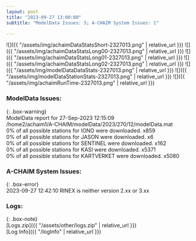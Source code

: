 ```yaml
---
layout: post
title: "2023-09-27 13:00:00"
subtitle: "ModelData Issues: 5; A-CHAIM System Issues: 1"

---
```


![]({{ "/assets/img/achaimDataStatsShort-2327013.png" | relative_url }})
![]({{ "/assets/img/achaimDataStatsLong00-2327013.png" | relative_url }})
![]({{ "/assets/img/achaimDataStatsLong01-2327013.png" | relative_url }})
![]({{ "/assets/img/achaimDataStatsLong02-2327013.png" | relative_url }})
![]({{ "/assets/img/modelDataDataStats-2327013.png" | relative_url }})
![]({{ "/assets/img/modelDataStationStats-2327013.png" | relative_url }})
![]({{ "/assets/img/achaimRunTime-2327013.png" | relative_url }})


### ModelData Issues:  
  
{: .box-warning}  
 ModelData report for 27-Sep-2023 12:15:09   
 /home2/achaim1/A-CHAIM/modelData/2023/270/12/modelData.mat   
 0% of all possible stations for IONO were downloaded. x859   
 0% of all possible stations for JASON were downloaded. x6   
 0% of all possible stations for SENTINEL were downloaded. x162   
 0% of all possible stations for KASI were downloaded. x5371   
 0% of all possible stations for KARTVERKET were downloaded. x5080   
  
### A-CHAIM System Issues:  
  
{: .box-error}  
2023-09-27 12:42:10 RINEX is neither version 2.xx or 3.xx  

### Logs:  
  
{: .box-note}  
[Logs.zip]({{ "/assets/other/logs.zip" | relative_url }})  
[Log Info]({{ "/logInfo" | relative_url }})  
